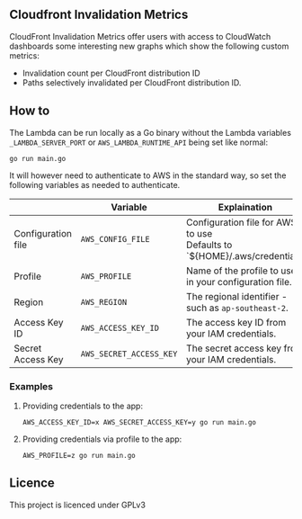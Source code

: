 Cloudfront Invalidation Metrics
---

CloudFront Invalidation Metrics offer users with access to CloudWatch
dashboards some interesting new graphs which show the following
custom metrics:

* Invalidation count per CloudFront distribution ID
* Paths selectively invalidated per CloudFront distribution ID.

## How to

The Lambda can be run locally as a Go binary without the Lambda variables
`_LAMBDA_SERVER_PORT` or `AWS_LAMBDA_RUNTIME_API` being set like normal:
```shell
go run main.go
```

It will however need to authenticate to AWS in the standard way, so
set the following variables as needed to authenticate.

|                    | Variable                | Explaination                                                                  |
|--------------------|-------------------------|-------------------------------------------------------------------------------|
| Configuration file | `AWS_CONFIG_FILE`       | Configuration file for AWS to use<br />Defaults to `${HOME}/.aws/credentials. |
| Profile            | `AWS_PROFILE`           | Name of the profile to use in your configuration file.                        |
| Region             | `AWS_REGION`            | The regional identifier - such as `ap-southeast-2`.                           |
| Access Key ID      | `AWS_ACCESS_KEY_ID`     | The access key ID from your IAM credentials.                                  |
| Secret Access Key  | `AWS_SECRET_ACCESS_KEY` | The secret access key from your IAM credentials.                              |

### Examples

1. Providing credentials to the app:
    ```shell
    AWS_ACCESS_KEY_ID=x AWS_SECRET_ACCESS_KEY=y go run main.go
    ```
2. Providing credentials via profile to the app:
    ```shell
    AWS_PROFILE=z go run main.go
    ```

## Licence

This project is licenced under GPLv3

